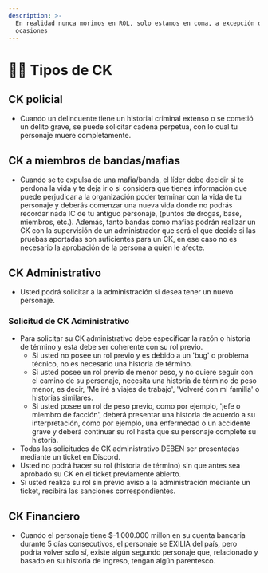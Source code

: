 ```yaml
---
description: >-
  En realidad nunca morimos en ROL, solo estamos en coma, a excepción de ciertas
  ocasiones
---
```


# 🧟‍♂️ Tipos de CK

## **CK policial**

* Cuando un delincuente tiene un historial criminal extenso o se cometió un delito grave, se puede solicitar cadena perpetua, con lo cual tu personaje muere completamente.

## **CK a miembros de bandas/mafias**

* Cuando se te expulsa de una mafia/banda, el líder debe decidir si te perdona la vida y te deja ir o si considera que tienes información que puede perjudicar a la organización poder terminar con la vida de tu personaje y deberás comenzar una nueva vida donde no podrás recordar nada IC de tu antiguo personaje, (puntos de drogas, base, miembros, etc.). Además, tanto bandas como mafias podrán realizar un CK con la supervisión de un administrador que será el que decide si las pruebas aportadas son suficientes para un CK, en ese caso no es necesario la aprobación de la persona a quien le afecte.

## **CK Administrativo**

* Usted podrá solicitar a la administración si desea tener un nuevo personaje.

### Solicitud de CK Administrativo

* Para solicitar su CK administrativo debe especificar la razón o historia de término y esta debe ser coherente con su rol previo.
  * Si usted no posee un rol previo y es debido a un 'bug' o problema técnico, no es necesario una historia de término.
  * Si usted posee un rol previo de menor peso, y no quiere seguir con el camino de su personaje, necesita una historia de término de peso menor, es decir, 'Me iré a viajes de trabajo', 'Volveré con mi familia' o historias similares.
  * Si usted posee un rol de peso previo, como por ejemplo, 'jefe o miembro de facción', deberá presentar una historia de acuerdo a su interpretación, como por ejemplo, una enfermedad o un accidente grave y deberá continuar su rol hasta que su personaje complete su historia.
* Todas las solicitudes de CK administrativo DEBEN ser presentadas mediante un ticket en Discord.
* Usted no podrá hacer su rol (historia de término) sin que antes sea aprobado su CK en el ticket previamente abierto.
* Si usted realiza su rol sin previo aviso a la administración mediante un ticket, recibirá las sanciones correspondientes.

## **CK Financiero**

* Cuando el personaje tiene $-1.000.000 millon en su cuenta bancaria durante 5 días consecutivos, el personaje se EXILIA del país, pero podría volver solo sí, existe algún segundo personaje que, relacionado y basado en su historia de ingreso, tengan algún parentesco.
